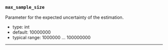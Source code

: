 ### `max_sample_size`

Parameter for the expected uncertainty of the estimation.

  - type: int
  - default: 10000000
  - typical range: 1000000 ... 100000000

---